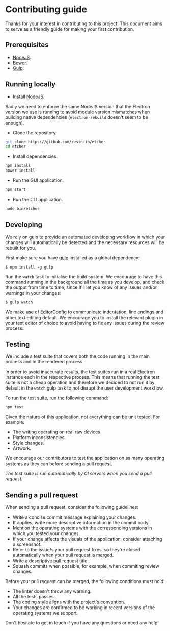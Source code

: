 # Contributing guide

Thanks for your interest in contributing to this project! This document aims to serve as a friendly guide for making your first contribution.

## Prerequisites

- [NodeJS](https://nodejs.org).
- [Bower](http://bower.io).
- [Gulp](http://gulpjs.com).

## Running locally

- Install [NodeJS](https://nodejs.org/en/).

Sadly we need to enforce the same NodeJS version that the Electron version we use is running to avoid module version mismatches when building native dependencies (`electron-rebuild` doesn't seem to be enough).

- Clone the repository.

```sh
git clone https://github.com/resin-io/etcher
cd etcher
```

- Install dependencies.

```sh
npm install
bower install
```

- Run the GUI application.

```sh
npm start
```

- Run the CLI application.

```sh
node bin/etcher
```

## Developing

We rely on [gulp](http://gulpjs.com) to provide an automated developing workflow in which your changes will automatically be detected and the necessary resources will be rebuilt for you.

First make sure you have [gulp](http://gulpjs.com) installed as a global dependency:

``` shell
$ npm install -g gulp
```

Run the `watch` task to initialise the build system. We encourage to have this command running in the background all the time as you develop, and check the output from time to time, since it'll let you know of any issues and/or warnings in your changes:

``` javascript
$ gulp watch
```

We make use of [EditorConfig](http://editorconfig.org) to communicate indentation, line endings and other text editing default. We encourage you to install the relevant plugin in your text editor of choice to avoid having to fix any issues during the review process.

## Testing

We include a test suite that covers both the code running in the main process and in the rendered process.

In order to avoid inaccurate results, the test suites run in a real Electron instance each in the respective process. This means that running the test suite is not a cheap operation and therefore we decided to not run it by default in the `watch` gulp task to not disrupt the user development workflow.

To run the test suite, run the following command:

``` shell
npm test
```

Given the nature of this application, not everything can be unit tested. For example:

- The writing operating on real raw devices.
- Platform inconsistencies.
- Style changes.
- Artwork.

We encourage our contributors to test the application on as many operating systems as they can before sending a pull request.

*The test suite is run automatically by CI servers when you send a pull request.*

## Sending a pull request

When sending a pull request, consider the following guidelines:

- Write a concise commit message explaining your changes.
- If applies, write more descriptive information in the commit body.
- Mention the operating systems with the corresponding versions in which you tested your changes.
- If your change affects the visuals of the application, consider attaching a screenshot.
- Refer to the issue/s your pull request fixes, so they're closed automatically when your pull request is merged.
- Write a descriptive pull request title.
- Squash commits when possible, for example, when commiting review changes.

Before your pull request can be merged, the following conditions must hold:

- The linter doesn't throw any warning.
- All the tests passes.
- The coding style aligns with the project's convention.
- Your changes are confirmed to be working in recent versions of the operating systems we support.

Don't hesitate to get in touch if you have any questions or need any help!
